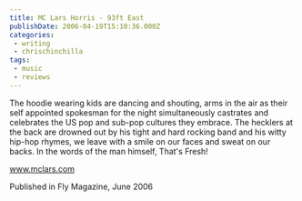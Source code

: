 ```yaml
---
title: MC Lars Horris - 93ft East
publishDate: 2006-04-19T15:10:36.000Z
categories:
 - writing
 - chrischinchilla
tags: 
 - music 
 - reviews
---
```


The hoodie wearing kids are dancing and shouting, arms in the air as their self appointed spokesman for the night simultaneously castrates and celebrates the US pop and sub-pop cultures they embrace. The hecklers at the back are drowned out by his tight and hard rocking band and his witty hip-hop rhymes, we leave with a smile on our faces and sweat on our backs. In the words of the man himself, That's Fresh!

<a href='https://www.mclars.com' target='_blank'>www.mclars.com</a>

Published in Fly Magazine, June 2006
